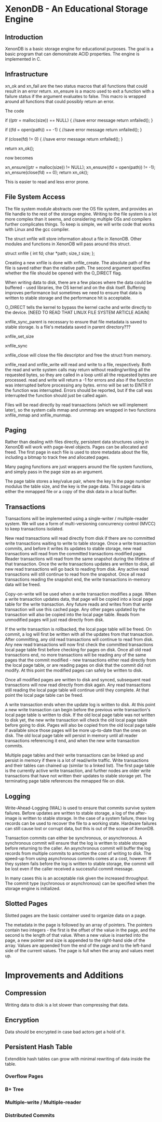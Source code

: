 # XenonDB - An Educational Storage Engine

## Introduction
XenonDB is a basic storage engine for educational purposes.  The goal is a basic program that can demonstrate
ACID properties.  The engine is implemented in C.

## Infrastructure
xn_ok and xn_fail are the two status macros that all functions that could result in an error return.  xn_ensure is a macro used to exit a function with a failure status if the argument evaluates to false.  This macro is wrapped around all functions that could possibly return an error.  

The code

if ((ptr = malloc(size)) == NULL) {
    //save error message
    return xnfailed();
}

if ((fd = open(path)) == -1) {
    //save error message
    return xnfailed();
}

if (close(fd) != 0) {
    //save error message
    return xnfailed();
}

return xn_ok();

now becomes

xn_ensure((ptr = malloc(size)) != NULL);
xn_ensure((fd = open(path)) != -1);
xn_ensure(close(fd) == 0);
return xn_ok();

This is easier to read and less error prone.  

## File System Access
The file system module abstracts over the OS file system, and provides an file handle to the rest of the storage engine.  Writing to the file system is a lot more complex than it seems, and considering multiple OSs and compilers further complicates things.  To keep is simple, we will write code that works with Linux and the gcc compiler.

The struct xnfile will store information about a file in XenonDB.  Other modules and functions in XenonDB will pass around this struct.

struct xnfile {
    int fd;
    char *path;
    size_t size;
};

Creating a new xnfile is done with xnfile_create.  The absolute path of the file is saved rather than the relative path.  The second argument specifies whether the file should be opened with the O_DIRECT flag.  

When writing data to disk, there are a few places where the data could be buffered - used libraries, the OS kernel and on the disk itself.  Buffering improves performance but sometimes we need to ensure that data is written to stable storage and the performance hit is acceptable.  

O_DIRECT tells the kernel to bypass the kernel cache and write directly to the device.  [NEED TO READ THAT LINUX FILE SYSTEM ARTICLE AGAIN]

xnfile_sync_parent is necessary to ensure that file metadata is saved to stable storage.  Is a file's metadata saved in parent directory???

xnfile_set_size

xnfile_sync

xnfile_close will close the file descriptor and free the struct from memory.

xnfile_read and xnfile_write will read and write to a file, respectively.  Both the read and write system calls may return without reading/writing all the requested bytes, so they are called in a loop until all the requested bytes are processed.  read and write will return a -1 for errors and also if the function was interrupted before processing any bytes.  errno will be set to EINTR if the function was interrupted.  Errors should be reported, but if the call was interrupted the function should just be called again.

Files will be read directly by read transactions (which we will implement later), so the system calls mmap and unmmap are wrapped in two functions xnfile_mmap and xnfile_munmap.


## Paging
Rather than dealing with files directly, persistent data structures using in XenonDB will work with page-level
objects.  Pages can be allocated and freed.  The first page in each file is used to store metadata about the file,
including a bitmap to track free and allocated pages.

Many paging functions are just wrappers around the file system functions, and simply pass in the page size as
an argument.

The page table stores a key/value pair, where the key is the page number modulus the table size, and the key is
the page data.  This page data is either the mmapped file or a copy of the disk data in a local buffer.  

## Transactions
Transactions will be implemented using a single-writer / multiple-reader system.  We will
use a form of multi-versioning concurrency control (MVCC) to keep transactions isolated.

New read transactions will read directly from disk if there are no committed write transactions waiting to
write to table storage.  Once a write transaction commits, and before it writes its updates to stable storage,
new read transactions will read from the committed transactions modified pages.  Reader transactions will read from
the same snapshot during the lifetime of that transaction.  Once the write transactions updates are written to disk,
all new read transactions will go back to reading from disk.  Any active read transactions will still continue to read
from the snapshot.  Once all read transactions reading the snapshot end, the write transactions in-memory data will be
freed.  

Copy-on-write will be used when a write transaction modifies a page.
When a write transaction updates data, that page will be copied into a local page table for the write transaction.
Any future reads and writes from that write transaction will use this cached page.  Any other pages updated by
the transaction will also be copied into the local page table.  Reads from unmodified pages will just read directly
from disk.

If the write transaction is rollbacked, the local page table will be freed.  On commit, a log will first be written
with all the updates from that transaction.  After committing, any old read transactions will continue to read from
disk.  Any new read transactions will now first check the committed transactions local page table first before checking
for pages on disk.  Once all old read transactions end, no more transactions will be reading any of the same pages that
the commit modified - new transactions either read directly from the local page table, or are reading pages on disk that
the commit did not modify.  At this point the modified pages can safely be written to disk.  

Once all modified pages are written to disk and synced, subsequent read transactions will now read directly from disk again.
Any read transactions still reading the local page table will continue until they complete.  At that point the local page
table can be freed.  

A write transaction ends when the update log is written to disk.  At this point a new write transaction can begin before the
previous write transaction's local page table is written to disk.  If the old local page table was not written to disk yet, the new
write transaction will check the old local page table before going to disk.  Pages will also be copied from the old local page table
if available since those pages will be more up-to-date than the ones on disk.  The old local page table will persist in memory until
all reader transactions referencing it end, and when the new write transaction commits.  

Multiple page tables and their write transactions can be linked up and persist in memory if there is a lot of read/write traffic.
Write transactions and their tables can chained up (similar to a linked list).  The first page table is the currently active write 
transaction, and further nodes are older write transactions that have not written their updates to stable storage yet.
The terminating page table references the mmapped file on disk.

## Logging
Write-Ahead-Logging (WAL) is used to ensure that commits survive system failures.  Before updates are written to stable storage, a log
of the after-image is written to stable storage.  In the case of a system failure, these log records can be used to recover the file to
a working state.  Hardware failures can still cause lost or corrupt data, but this is out of the scope of XenonDB.

Transaction commits can either be synchronous, or asynchronous.  A synchronous commit will ensure that the log is written to stable storage
before returning to the caller.  An asynchronous commit will buffer the log records from multiple commits to amortize the cost of writing to disk.
The speed-up from using asynchronous commits comes at a cost, however.  If they system fails before the log is written to stable storage, 
the commit will be lost even if the caller received a successful commit message.

In many cases this is an acceptable risk given the increased throughput.  The commit type (sychronous or asynchronous) can be specified when
the storage engine is initialized.


## Slotted Pages
Slotted pages are the basic container used to organize data on a page.

The metadata in the page is followed by an array of pointers.  The pointers contain two integers - the first is the offset
of the value in the page, and the second is the length of that value.  When a new value is inserted into the page, a new pointer and
size is appended to the right-hand side of the array.  Values are appended from the end of the page and to the left-hand side of the current
values.  The page is full when the array and values meet up.


# Improvements and Additions

## Compression
Writing data to disk is a lot slower than compressing that data.

## Encryption
Data should be encrypted in case bad actors get a hold of it.

## Persistent Hash Table
Extendible hash tables can grow with minimal rewriting of data inside the table.

### Overflow Pages
### B+ Tree
### Multiple-write / Multiple-reader
### Distributed Commits
